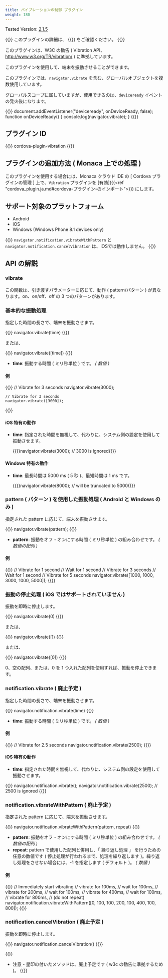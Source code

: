 ```yaml
---
title: バイブレーションの制御 プラグイン
weight: 180
---
```


Tested Version: [2.1.5](https://github.com/apache/cordova-plugin-vibration/releases/tag/2.1.5)

{{<note>}}
このプラグインの詳細は、 {{<link title="こちらの原文 ( GitHub )" href="https://github.com/apache/cordova-plugin-vibration">}} をご確認ください。
{{</note>}}

このプラグインは、W3C の勧告 ( Vibration API、http://www.w3.org/TR/vibration/ ) に準拠しています。

このプラグインを使用して、端末を振動させることができます。

このプラグインでは、`navigator.vibrate`
を含む、グローバルオブジェクトを複数使用しています。

グローバルスコープに属していますが、使用できるのは、`deviceready`
イベントの発火後になります。

{{<highlight javascript>}}
document.addEventListener("deviceready", onDeviceReady, false);
function onDeviceReady() {
    console.log(navigator.vibrate);
}
{{</highlight>}}

プラグイン ID
-------------

{{<highlight javascript>}}
cordova-plugin-vibration
{{</highlight>}}

プラグインの追加方法 ( Monaca 上での処理 )
------------------------------------------

このプラグインを使用する場合には、Monaca クラウド IDE の [ Cordova プラグインの管理 ] 上で、`Vibration` プラグインを [有効]({{<ref "cordova_plugin.ja.md#cordova-プラグイン-のインポート">}}) にします。

サポート対象のプラットフォーム
------------------------------

-   Android
-   iOS
-   Windows (Windows Phone 8.1 devices only)

{{<note>}}
<code>navigator.notification.vibrateWithPattern</code> と
<code>navigator.notification.cancelVibration</code> は、iOSでは動作しません。
{{</note>}}

API の解説
----------

### vibrate

この関数は、引き渡すパラメーターに応じて、動作 ( pattern/パターン )
が異なります。on、on/off、off の 3 つのパターンがあります。

### 基本的な振動処理

指定した時間の長さで、端末を振動させます。

{{<highlight javascript>}}
    navigator.vibrate(time)
{{</highlight>}}

または、

{{<highlight javascript>}}
    navigator.vibrate([time])
{{</highlight>}}

-   **time**: 振動する時間 ( ミリ秒単位 ) です。 *( 数値 )*

#### 例

{{<highlight javascript>}}
    // Vibrate for 3 seconds
    navigator.vibrate(3000);

    // Vibrate for 3 seconds
    navigator.vibrate([3000]);
{{</highlight>}}

#### iOS 特有の動作

-   **time**:
    指定された時間を無視して、代わりに、システム側の設定を使用して振動させます。

    {{<highlight javascript>}}navigator.vibrate(3000); // 3000 is ignored{{</highlight>}}

#### Windows 特有の動作

-   **time**: 最長時間は 5000 ms ( 5 秒 )、最短時間は 1 ms です。

    {{<highlight javascript>}}navigator.vibrate(8000); // will be truncated to 5000{{</highlight>}}

### pattern ( パターン ) を使用した振動処理 ( Android と Windows のみ )

指定された pattern に応じて、端末を振動させます。

{{<highlight javascript>}}
    navigator.vibrate(pattern);
{{</highlight>}}

-   **pattern**: 振動をオフ・オンにする時間 ( ミリ秒単位 )
    の組み合わせです。 *( 数値の配列 )*

#### 例

{{<highlight javascript>}}
    // Vibrate for 1 second
    // Wait for 1 second
    // Vibrate for 3 seconds
    // Wait for 1 second
    // Vibrate for 5 seconds
    navigator.vibrate([1000, 1000, 3000, 1000, 5000]);
{{</highlight>}}

### 振動の停止処理 ( iOS ではサポートされていません )

振動を即時に停止します。

{{<highlight javascript>}}
    navigator.vibrate(0)
{{</highlight>}}

または、

{{<highlight javascript>}}
    navigator.vibrate([])
{{</highlight>}}

または、

{{<highlight javascript>}}
    navigator.vibrate([0])
{{</highlight>}}

0、空の配列、または、0 を 1
つ入れた配列を使用すれば、振動を停止できます。

### notification.vibrate ( 廃止予定 )

指定した時間の長さで、端末を振動させます。

{{<highlight javascript>}}
    navigator.notification.vibrate(time)
{{</highlight>}}

-   **time**: 振動する時間 ( ミリ秒単位 ) です。 *( 数値 )*

#### 例

{{<highlight javascript>}}
    // Vibrate for 2.5 seconds
    navigator.notification.vibrate(2500);
{{</highlight>}}

#### iOS 特有の動作

-   **time**:
    指定された時間を無視して、代わりに、システム側の設定を使用して振動させます。

{{<highlight javascript>}}
    navigator.notification.vibrate();
    navigator.notification.vibrate(2500);   // 2500 is ignored
{{</highlight>}}

### notification.vibrateWithPattern ( 廃止予定 )

指定された pattern に応じて、端末を振動させます。

{{<highlight javascript>}}
    navigator.notification.vibrateWithPattern(pattern, repeat)
{{</highlight>}}

-   **pattern**: 振動をオフ・オンにする時間 ( ミリ秒単位 )
    の組み合わせです。 *( 数値の配列 )*
-   **repeat**: pattern で使用した配列と併用し、「 繰り返し処理 」
    を行うための任意の数値です (
    停止処理が行われるまで、処理を繰り返します
    )。繰り返し処理をさせない場合には、-1 を指定します ( デフォルト )。
    *( 数値 )*

#### 例

{{<highlight javascript>}}
// Immediately start vibrating
// vibrate for 100ms,
// wait for 100ms,
// vibrate for 200ms,
// wait for 100ms,
// vibrate for 400ms,
// wait for 100ms,
// vibrate for 800ms,
// (do not repeat)
navigator.notification.vibrateWithPattern([0, 100, 100, 200, 100, 400, 100, 800]);
{{</highlight>}}

### notification.cancelVibration ( 廃止予定 )

振動を即時に停止します。

{{<highlight javascript>}}
    navigator.notification.cancelVibration()
{{</highlight>}}

{{<note>}}
* 注意 - 星印の付いたメソッドは、廃止予定です ( w3c の勧告に準拠するため )。
{{</note>}}